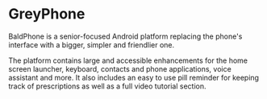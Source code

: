 # GreyPhone

BaldPhone is a senior-focused Android platform replacing the phone's interface with a bigger, simpler and friendlier one.

The platform contains large and accessible enhancements for the home screen launcher, keyboard, contacts and phone applications, voice assistant and more. It also includes an easy to use pill reminder for keeping track of prescriptions as well as a full video tutorial section.


